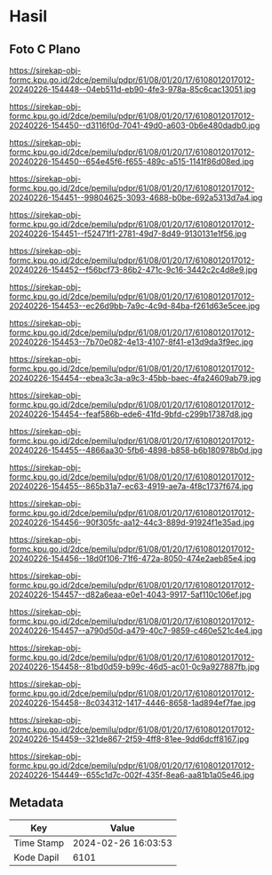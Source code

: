 # Hasil

## Foto C Plano

https://sirekap-obj-formc.kpu.go.id/2dce/pemilu/pdpr/61/08/01/20/17/6108012017012-20240226-154448--04eb511d-eb90-4fe3-978a-85c6cac13051.jpg

https://sirekap-obj-formc.kpu.go.id/2dce/pemilu/pdpr/61/08/01/20/17/6108012017012-20240226-154450--d3116f0d-7041-49d0-a603-0b6e480dadb0.jpg

https://sirekap-obj-formc.kpu.go.id/2dce/pemilu/pdpr/61/08/01/20/17/6108012017012-20240226-154450--654e45f6-f655-489c-a515-1141f86d08ed.jpg

https://sirekap-obj-formc.kpu.go.id/2dce/pemilu/pdpr/61/08/01/20/17/6108012017012-20240226-154451--99804625-3093-4688-b0be-692a5313d7a4.jpg

https://sirekap-obj-formc.kpu.go.id/2dce/pemilu/pdpr/61/08/01/20/17/6108012017012-20240226-154451--f52471f1-2781-49d7-8d49-9130131e1f56.jpg

https://sirekap-obj-formc.kpu.go.id/2dce/pemilu/pdpr/61/08/01/20/17/6108012017012-20240226-154452--f56bcf73-86b2-471c-9c16-3442c2c4d8e9.jpg

https://sirekap-obj-formc.kpu.go.id/2dce/pemilu/pdpr/61/08/01/20/17/6108012017012-20240226-154453--ec26d9bb-7a9c-4c9d-84ba-f261d63e5cee.jpg

https://sirekap-obj-formc.kpu.go.id/2dce/pemilu/pdpr/61/08/01/20/17/6108012017012-20240226-154453--7b70e082-4e13-4107-8f41-e13d9da3f9ec.jpg

https://sirekap-obj-formc.kpu.go.id/2dce/pemilu/pdpr/61/08/01/20/17/6108012017012-20240226-154454--ebea3c3a-a9c3-45bb-baec-4fa24609ab79.jpg

https://sirekap-obj-formc.kpu.go.id/2dce/pemilu/pdpr/61/08/01/20/17/6108012017012-20240226-154454--feaf586b-ede6-41fd-9bfd-c299b17387d8.jpg

https://sirekap-obj-formc.kpu.go.id/2dce/pemilu/pdpr/61/08/01/20/17/6108012017012-20240226-154455--4866aa30-5fb6-4898-b858-b6b180978b0d.jpg

https://sirekap-obj-formc.kpu.go.id/2dce/pemilu/pdpr/61/08/01/20/17/6108012017012-20240226-154455--865b31a7-ec63-4919-ae7a-4f8c1737f674.jpg

https://sirekap-obj-formc.kpu.go.id/2dce/pemilu/pdpr/61/08/01/20/17/6108012017012-20240226-154456--90f305fc-aa12-44c3-889d-91924f1e35ad.jpg

https://sirekap-obj-formc.kpu.go.id/2dce/pemilu/pdpr/61/08/01/20/17/6108012017012-20240226-154456--18d0f106-71f6-472a-8050-474e2aeb85e4.jpg

https://sirekap-obj-formc.kpu.go.id/2dce/pemilu/pdpr/61/08/01/20/17/6108012017012-20240226-154457--d82a6eaa-e0e1-4043-9917-5af110c106ef.jpg

https://sirekap-obj-formc.kpu.go.id/2dce/pemilu/pdpr/61/08/01/20/17/6108012017012-20240226-154457--a790d50d-a479-40c7-9859-c460e521c4e4.jpg

https://sirekap-obj-formc.kpu.go.id/2dce/pemilu/pdpr/61/08/01/20/17/6108012017012-20240226-154458--81bd0d59-b99c-46d5-ac01-0c9a927887fb.jpg

https://sirekap-obj-formc.kpu.go.id/2dce/pemilu/pdpr/61/08/01/20/17/6108012017012-20240226-154458--8c034312-1417-4446-8658-1ad894ef7fae.jpg

https://sirekap-obj-formc.kpu.go.id/2dce/pemilu/pdpr/61/08/01/20/17/6108012017012-20240226-154459--321de867-2f59-4ff8-81ee-9dd6dcff8167.jpg

https://sirekap-obj-formc.kpu.go.id/2dce/pemilu/pdpr/61/08/01/20/17/6108012017012-20240226-154449--655c1d7c-002f-435f-8ea6-aa81b1a05e46.jpg


## Metadata

| Key        | Value               |
| ---------- | ------------------- |
| Time Stamp | 2024-02-26 16:03:53 |
| Kode Dapil | 6101                |



